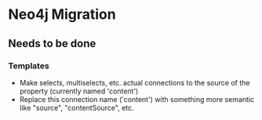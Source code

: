 # Neo4j Migration

## Needs to be done

### Templates

- Make selects, multiselects, etc. actual connections to the source of the property (currently named 'content')
- Replace this connection name ('content') with something more semantic like "source", "contentSource", etc.
